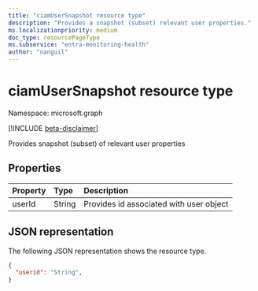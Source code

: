 ```yaml
---
title: "ciamUserSnapshot resource type"
description: "Provides a snapshot (subset) relevant user properties."
ms.localizationpriority: medium
doc_type: resourcePageType
ms.subservice: "entra-monitoring-health"
author: "nanguil"
---
```


# ciamUserSnapshot resource type

Namespace: microsoft.graph

[!INCLUDE [beta-disclaimer](../../includes/beta-disclaimer.md)]

Provides snapshot (subset) of relevant user properties



## Properties
| Property	   | Type	|Description|
|:---------------|:--------|:----------|
|userId|String|Provides id associated with user object|


## JSON representation

The following JSON representation shows the resource type.

<!-- {
  "blockType": "resource",
  "optionalProperties": [

  ],
  "@odata.type": "microsoft.graph.signUpStatus"
}-->

```json
{
  "userid": "String",
}

```

